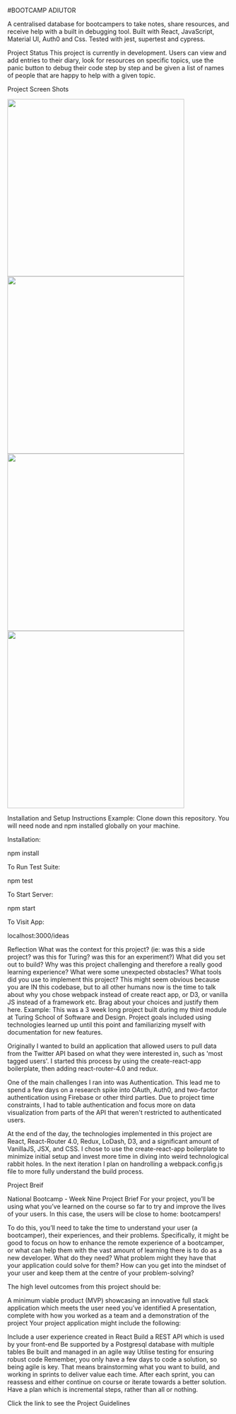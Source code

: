 #BOOTCAMP ADIUTOR

A centralised database for bootcampers to take notes, share resources, and receive help with a built in debugging tool. Built with React, JavaScript, Material UI, Auth0 and Css. Tested with jest, supertest and cypress.

Project Status
This project is currently in development. Users can view and add entries to their diary, look for resources on specific topics, use the panic button to debug their code step by step and be given a list of names of people that are happy to help with a given topic.

Project Screen Shots


<img src="https://user-images.githubusercontent.com/104023970/176168071-6a5f5480-92b4-4222-9c7d-fed646917e1d.PNG" width="400" height="auto">
<img src="https://user-images.githubusercontent.com/104023970/176168091-b80685e6-4a20-41fc-a775-73e0fff66e1b.PNG" width="400" height="auto">
<img src="https://user-images.githubusercontent.com/104023970/176168120-92e3dd7f-788f-4a5f-9033-2bfeff86aecc.PNG" width="400" height="auto">
<img src="https://user-images.githubusercontent.com/104023970/176168131-7b43e3ab-35f0-496c-9ba5-b22231766d69.PNG" width="400" height="auto">

Installation and Setup Instructions
Example:
Clone down this repository. You will need node and npm installed globally on your machine.

Installation:

npm install

To Run Test Suite:

npm test

To Start Server:

npm start

To Visit App:

localhost:3000/ideas

Reflection
What was the context for this project? (ie: was this a side project? was this for Turing? was this for an experiment?)
What did you set out to build?
Why was this project challenging and therefore a really good learning experience?
What were some unexpected obstacles?
What tools did you use to implement this project?
This might seem obvious because you are IN this codebase, but to all other humans now is the time to talk about why you chose webpack instead of create react app, or D3, or vanilla JS instead of a framework etc. Brag about your choices and justify them here.
Example:
This was a 3 week long project built during my third module at Turing School of Software and Design. Project goals included using technologies learned up until this point and familiarizing myself with documentation for new features.

Originally I wanted to build an application that allowed users to pull data from the Twitter API based on what they were interested in, such as 'most tagged users'. I started this process by using the create-react-app boilerplate, then adding react-router-4.0 and redux.

One of the main challenges I ran into was Authentication. This lead me to spend a few days on a research spike into OAuth, Auth0, and two-factor authentication using Firebase or other third parties. Due to project time constraints, I had to table authentication and focus more on data visualization from parts of the API that weren't restricted to authenticated users.

At the end of the day, the technologies implemented in this project are React, React-Router 4.0, Redux, LoDash, D3, and a significant amount of VanillaJS, JSX, and CSS. I chose to use the create-react-app boilerplate to minimize initial setup and invest more time in diving into weird technological rabbit holes. In the next iteration I plan on handrolling a webpack.config.js file to more fully understand the build process.

Project Breif

National Bootcamp - Week Nine Project Brief
For your project, you’ll be using what you’ve learned on the course so far to try and improve the lives of your users. In this case, the users will be close to home: bootcampers!

To do this, you’ll need to take the time to understand your user (a bootcamper), their experiences, and their problems. Specifically, it might be good to focus on how to enhance the remote experience of a bootcamper, or what can help them with the vast amount of learning there is to do as a new developer. What do they need? What problem might they have that your application could solve for them? How can you get into the mindset of your user and keep them at the centre of your problem-solving?

The high level outcomes from this project should be:

A minimum viable product (MVP) showcasing an innovative full stack application which meets the user need you’ve identified
A presentation, complete with how you worked as a team and a demonstration of the project
Your project application might include the following:

Include a user experience created in React
Build a REST API which is used by your front-end
Be supported by a Postgresql database with multiple tables
Be built and managed in an agile way
Utilise testing for ensuring robust code
Remember, you only have a few days to code a solution, so being agile is key. That means brainstorming what you want to build, and working in sprints to deliver value each time. After each sprint, you can reassess and either continue on course or iterate towards a better solution. Have a plan which is incremental steps, rather than all or nothing.

Click the link to see the Project Guidelines
